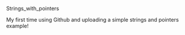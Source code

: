 Strings_with_pointers

My first time using Github and uploading a simple strings and pointers example!
